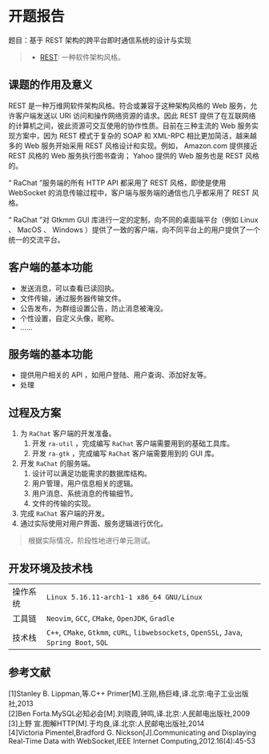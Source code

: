 # 开题报告

题目：基于 REST 架构的跨平台即时通信系统的设计与实现

> - [REST](https://en.wikipedia.org/wiki/Representational_state_transfer "Representational state transfer - Wikipedia"): 一种软件架构风格。

## 课题的作用及意义

REST 是一种万维网软件架构风格。符合或兼容于这种架构风格的 Web 服务，允许客户端发送以 URI 访问和操作网络资源的请求。因此 REST 提供了在互联网络的计算机之间，彼此资源可交互使用的协作性质。目前在三种主流的 Web 服务实现方案中，因为 REST 模式于复杂的 SOAP 和 XML-RPC 相比更加简洁，越来越多的 Web 服务开始采用 REST 风格设计和实现。例如， Amazon.com 提供接近 REST 风格的 Web 服务执行图书查询； Yahoo 提供的 Web 服务也是 REST 风格的。

“ RaChat ”服务端的所有 HTTP API 都采用了 REST 风格，即使是使用 WebSocket 的消息传输过程中，客户端与服务端的通信也几乎都采用了 REST 风格。

“ RaChat ”对 Gtkmm GUI 库进行一定的定制，向不同的桌面端平台（例如 Linux 、 MacOS 、 Windows ）提供了一致的客户端，向不同平台上的用户提供了一个统一的交流平台。

## 客户端的基本功能

- 发送消息，可以查看已读回执。
- 文件传输，通过服务器传输文件。
- 公告发布，为群组设置公告，防止消息被淹没。
- 个性设置，自定义头像，昵称。
- ……

## 服务端的基本功能

- 提供用户相关的 API ，如用户登陆、用户查询、添加好友等。
- 处理

## 过程及方案

1. 为 `RaChat` 客户端的开发准备。
   1. 开发 `ra-util` ，完成编写 `RaChat` 客户端需要用到的基础工具库。
   1. 开发 `ra-gtk` ，完成编写 `RaChat` 客户端需要用到的 GUI 库。
1. 开发 `RaChat` 的服务端。
   1. 设计可以满足功能需求的数据库结构。
   1. 用户管理，用户信息相关的逻辑。
   1. 用户消息、系统消息的传输细节。
   1. 文件的传输的实现。
1. 完成 `RaChat` 客户端的开发。
1. 通过实际使用对用户界面、服务逻辑进行优化。

> 根据实际情况，阶段性地进行单元测试。

## 开发环境及技术栈

|          |                                                                                           |
| -------- | ----------------------------------------------------------------------------------------- |
| 操作系统 | `Linux 5.16.11-arch1-1 x86_64 GNU/Linux`                                                  |
| 工具链   | `Neovim`, `GCC`, `CMake`, `OpenJDK`, `Gradle`                                             |
| 技术栈   | `C++`, `CMake`, `Gtkmm`, `cURL`, `libwebsockets`, `OpenSSL`, `Java`, `Spring Boot`, `SQL` |

## 参考文献

[1]Stanley B. Lippman,等.C++ Primer[M].王刚,杨巨峰,译.北京:电子工业出版社,2013  
[2]Ben Forta.MySQL必知必会[M].刘晓霞,钟鸣,译.北京:人民邮电出版社,2009  
[3]上野 宣.图解HTTP[M].于均良,译.北京:人民邮电出版社,2014  
[4]Victoria Pimentel,Bradford G. Nickson[J].Communicating and Displaying Real-Time Data with WebSocket,IEEE Internet Computing,2012.16(4):45-53  
